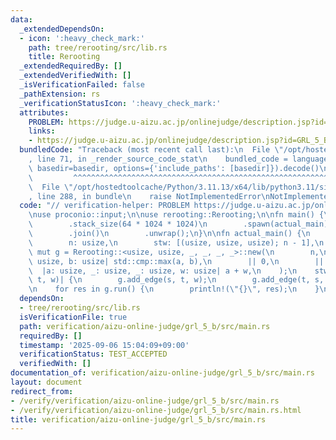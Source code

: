 ```yaml
---
data:
  _extendedDependsOn:
  - icon: ':heavy_check_mark:'
    path: tree/rerooting/src/lib.rs
    title: Rerooting
  _extendedRequiredBy: []
  _extendedVerifiedWith: []
  _isVerificationFailed: false
  _pathExtension: rs
  _verificationStatusIcon: ':heavy_check_mark:'
  attributes:
    PROBLEM: https://judge.u-aizu.ac.jp/onlinejudge/description.jsp?id=GRL_5_B
    links:
    - https://judge.u-aizu.ac.jp/onlinejudge/description.jsp?id=GRL_5_B
  bundledCode: "Traceback (most recent call last):\n  File \"/opt/hostedtoolcache/Python/3.11.13/x64/lib/python3.11/site-packages/onlinejudge_verify/documentation/build.py\"\
    , line 71, in _render_source_code_stat\n    bundled_code = language.bundle(stat.path,\
    \ basedir=basedir, options={'include_paths': [basedir]}).decode()\n          \
    \         ^^^^^^^^^^^^^^^^^^^^^^^^^^^^^^^^^^^^^^^^^^^^^^^^^^^^^^^^^^^^^^^^^^^^^^^^^^^^^^^^^\n\
    \  File \"/opt/hostedtoolcache/Python/3.11.13/x64/lib/python3.11/site-packages/onlinejudge_verify/languages/rust.py\"\
    , line 288, in bundle\n    raise NotImplementedError\nNotImplementedError\n"
  code: "// verification-helper: PROBLEM https://judge.u-aizu.ac.jp/onlinejudge/description.jsp?id=GRL_5_B\n\
    \nuse proconio::input;\n\nuse rerooting::Rerooting;\n\nfn main() {\n    std::thread::Builder::new()\n\
    \        .stack_size(64 * 1024 * 1024)\n        .spawn(actual_main)\n        .unwrap()\n\
    \        .join()\n        .unwrap();\n}\n\nfn actual_main() {\n    input! {\n\
    \        n: usize,\n        stw: [(usize, usize, usize); n - 1],\n    }\n    let\
    \ mut g = Rerooting::<usize, usize, _, _, _, _>::new(\n        n,\n        |a:\
    \ usize, b: usize| std::cmp::max(a, b),\n        || 0,\n        || 0,\n      \
    \  |a: usize, _: usize, _: usize, w: usize| a + w,\n    );\n    stw.iter().for_each(|&(s,\
    \ t, w)| {\n        g.add_edge(s, t, w);\n        g.add_edge(t, s, w);\n    });\n\
    \n    for res in g.run() {\n        println!(\"{}\", res);\n    }\n}\n"
  dependsOn:
  - tree/rerooting/src/lib.rs
  isVerificationFile: true
  path: verification/aizu-online-judge/grl_5_b/src/main.rs
  requiredBy: []
  timestamp: '2025-09-06 15:04:09+09:00'
  verificationStatus: TEST_ACCEPTED
  verifiedWith: []
documentation_of: verification/aizu-online-judge/grl_5_b/src/main.rs
layout: document
redirect_from:
- /verify/verification/aizu-online-judge/grl_5_b/src/main.rs
- /verify/verification/aizu-online-judge/grl_5_b/src/main.rs.html
title: verification/aizu-online-judge/grl_5_b/src/main.rs
---
```

